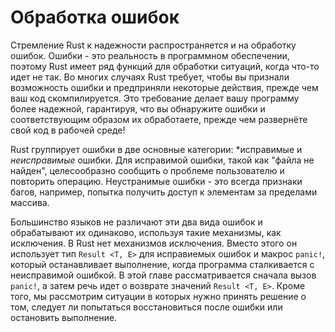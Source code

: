 <!-- # Error Handling -->
# Обработка ошибок

<!-- Rust’s commitment to reliability extends to error handling. Errors are a fact
of life in software, so Rust has a number of features for handling situations
in which something goes wrong. In many cases, Rust requires you to acknowledge
the possibility of an error and take some action before your code will compile.
This requirement makes your program more robust by ensuring that you’ll
discover errors and handle them appropriately before you’ve deployed your code
to production! -->
Стремление Rust к надежности распространяется и на обработку ошибок. Ошибки -
это реальность в программном обеспечении, поэтому Rust имеет ряд функций для
обработки ситуаций, когда что-то идет не так. Во многих случаях Rust требует,
чтобы вы признали возможность ошибки и предприняли некоторые действия,
прежде чем ваш код скомпилируется. Это требование делает вашу программу более
надежной, гарантируя, что вы обнаружите ошибки и соответствующим образом их
обработаете, прежде чем развернёте свой код в рабочей среде!

<!-- Rust groups errors into two major categories: *recoverable* and *unrecoverable*
errors. For a recoverable error, such as a file not found error, it’s
reasonable to report the problem to the user and retry the operation.
Unrecoverable errors are always symptoms of bugs, like trying to access a
location beyond the end of an array. -->
Rust группирует ошибки в две основные категории: *исправимые  и *неисправимые*
ошибки. Для исправимой ошибки, такой как "файла не найден", целесообразно
сообщить о проблеме пользователю и повторить операцию. Неустранимые ошибки -
это всегда признаки багов, например, попытка получить доступ к элементам
за пределами массива.

<!-- Most languages don’t distinguish between these two kinds of errors and handle
both in the same way, using mechanisms such as exceptions. Rust doesn’t have
exceptions. Instead, it has the type `Result<T, E>` for recoverable errors and
the `panic!` macro that stops execution when the program encounters an
unrecoverable error. This chapter covers calling `panic!` first and then talks
about returning `Result<T, E>` values. Additionally, we’ll explore
considerations when deciding whether to try to recover from an error or to stop
execution. -->
Большинство языков не различают эти два вида ошибок и обрабатывают их одинаково,
используя такие механизмы, как исключения. В Rust нет механизмов исключения. 
Вместо этого он использует тип `Result <T, E>` для исправиемых ошибок и макрос 
`panic!`, который останавливает выполнение, когда программа сталкивается с
неисправимой ошибкой. В этой главе рассматривается сначала вызов `panic!`,
а затем речь идет о возврате значений `Result <T, E>`. Кроме того, мы рассмотрим
ситуации в которых нужно принять решение о том, следует ли попытаться восстановиться
после ошибки или остановить выполнение.
